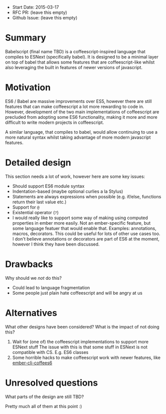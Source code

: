 - Start Date: 2015-03-17
- RFC PR: (leave this empty)
- Github Issue: (leave this empty)

# Summary

Babelscript (final name TBD) is a coffeescript-inspired language that compiles
to ESNext (specifically babel). It is designed to be a minimal layer on top of
babel that allows some features that are coffeescript-like whilst also leveraging
the built in features of newer versions of javascript.

# Motivation

ES6 / Babel are massive improvements over ES5, however there are still features
that can make coffeescript a lot more rewarding to code in. However, development
of the two main implementations of coffeescript are precluded from adopting some ES6 functionality, making it more and more difficult to write modern projects in coffeescript.

A similar language, that compiles to babel, would allow continuing to use a more natural syntax whilst taking advantage of more modern javascript features.

# Detailed design

This section needs a lot of work, however here are some key issues:

* Should support ES6 module syntax
* Indentation-based (maybe optional curlies a la Stylus)
* Statements are always expressions when possible (e.g. if/else, functions return their last value etc.)
* Support for `@`
* Existential operator (`?`)
* I would really like to support some way of making using computed properties in
  ember more easily. Not an ember-specific feature, but some language featuer that
  would enable that. Examples: annotations, macros, decorators. This could be useful for lots of other use cases too. I don't believe annotations or decorators are part of ES6 at the moment, however I think they have been discussed.

# Drawbacks

Why should we *not* do this?

* Could lead to language fragmentation
* Some people just plain hate coffeescript and will be angry at us

# Alternatives

What other designs have been considered? What is the impact of not doing this?

1. Wait for (one of) the coffeescript implementations to support more ESNext stuff
   The issue with this is that some stuff in ESNext is not compatible with CS.
   E.g. ES6 classes
2. Some horrible hacks to make coffeescript work with newer features, like
  [ember-cli-coffees6](https://github.com/alexspeller/ember-cli-coffees6)

# Unresolved questions

What parts of the design are still TBD?

Pretty much all of them at this point :)
